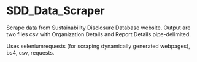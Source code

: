 # SDD_Data_Scraper
Scrape data from Sustainability Disclosure Database website. 
Output are two files csv with Organization Details and Report Details pipe-delimited. 

Uses seleniumrequests (for scraping dynamically generated webpages), bs4, csv, requests.
